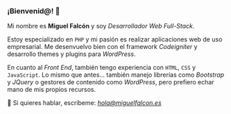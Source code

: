 ### ¡Bienvenid@! 👋

Mi nombre es **Miguel Falcón** y soy *Desarrollador Web Full-Stack*.

Estoy especializado en `PHP` y mi pasión es realizar aplicaciones web de uso empresarial. Me desenvuelvo bien con el framework *Codeigniter* y desarrollo themes y plugins para *WordPress*.

En cuanto al *Front End*, también tengo experiencia con `HTML`, `CSS` y `JavaScript`. Lo mismo que antes... también manejo librerías como *Bootstrap* y *JQuery* o gestores de contenido como *WordPress*, pero prefiero echar mano de mis propios recursos.

💬 Si quieres hablar, escríbeme: *hola@miguelfalcon.es*

<!--
**MiguelFalcon/MiguelFalcon** is a ✨ _special_ ✨ repository because its `README.md` (this file) appears on your GitHub profile.

Here are some ideas to get you started:

- 🔭 I’m currently working on ...
- 🌱 I’m currently learning ...
- 👯 I’m looking to collaborate on ...
- 🤔 I’m looking for help with ...
- 💬 Ask me about ...
- 📫 How to reach me: ...
- 😄 Pronouns: ...
- ⚡ Fun fact: ...
-->
